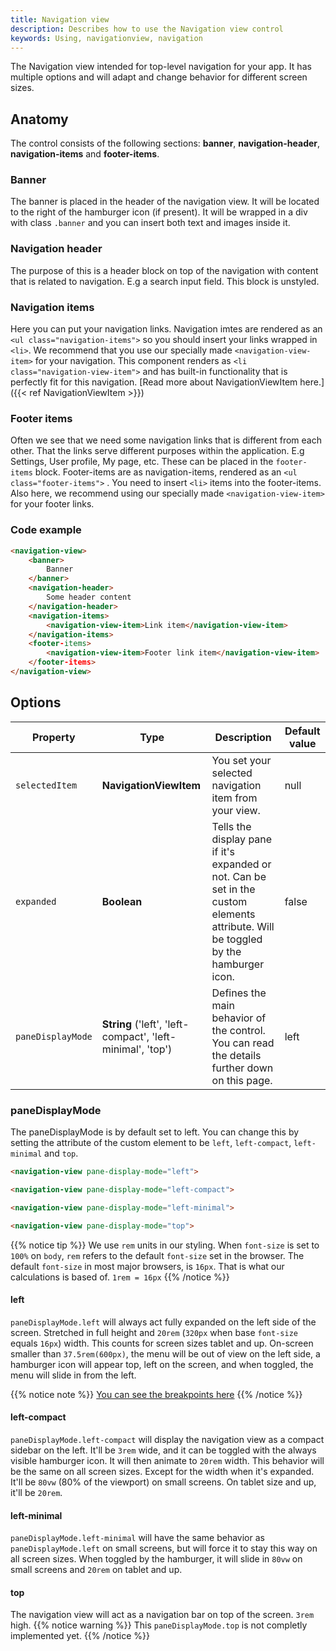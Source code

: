 ```yaml
---
title: Navigation view
description: Describes how to use the Navigation view control
keywords: Using, navigationview, navigation
---
```


The Navigation view intended for top-level navigation for your app. It has multiple options and will adapt and change behavior for different screen sizes.

## Anatomy

The control consists of the following sections: **banner**, **navigation-header**, **navigation-items** and **footer-items**.

### Banner

The banner is placed in the header of the navigation view. It will be located to the right of the hamburger icon (if present). It will be wrapped in a div with class `.banner` and you can insert both text and images inside it.

### Navigation header

The purpose of this is a header block on top of the navigation with content that is related to navigation. E.g a search input field. This block is unstyled.

### Navigation items

Here you can put your navigation links. Navigation imtes are rendered as an `<ul class="navigation-items">` so you should insert your links wrapped in `<li>`. We recommend that you use our specially made `<navigation-view-item>` for your navigation. This component renders as `<li class="navigation-view-item">` and has built-in functionality that is perfectly fit for this navigation. [Read more about NavigationViewItem here.]({{< ref NavigationViewItem >}})

### Footer items

Often we see that we need some navigation links that is different from each other. That the links serve different purposes within the application. E.g Settings, User profile, My page, etc. These can be placed in the `footer-items` block. Footer-items are as navigation-items, rendered as an `<ul class="footer-items">` . You need to insert `<li>` items into the footer-items. Also here, we recommend using our specially made `<navigation-view-item>` for your footer links.

### Code example

```html
<navigation-view>
    <banner>
        Banner
    </banner>
    <navigation-header>
        Some header content
    </navigation-header>
    <navigation-items>
        <navigation-view-item>Link item</navigation-view-item>
    </navigation-items>
    <footer-items>
        <navigation-view-item>Footer link item</navigation-view-item>
    </footer-items>
</navigation-view>
```

## Options

| Property          | Type                                                   | Description                                                                                                                             | Default value |
| ----------------- | ------------------------------------------------------ | ----------------------------------------------------------------------------------------------------------------------------------- | ------------- |
| `selectedItem`    | **NavigationViewItem**                                     | You set your selected navigation item from your view.                                                                               | null          |
| `expanded`        | **Boolean**                                                | Tells the display pane if it's expanded or not. Can be set in the custom elements attribute. Will be toggled by the hamburger icon. | false         |
| `paneDisplayMode` | **String** ('left', 'left-compact', 'left-minimal', 'top') | Defines the main behavior of the control. You can read the details further down on this page.                                      | left          |


### paneDisplayMode
The paneDisplayMode is by default set to left. You can change this by setting the attribute of the custom element to be `left`, `left-compact`, `left-minimal` and `top`.

```html
<navigation-view pane-display-mode="left">
```

```html
<navigation-view pane-display-mode="left-compact">
```

```html
<navigation-view pane-display-mode="left-minimal">
```

```html
<navigation-view pane-display-mode="top">
```

{{% notice tip %}}
We use `rem` units in our styling. When `font-size` is set to `100%` on `body`, `rem` refers to the default `font-size` set in the browser. The default `font-size` in most major browsers, is `16px`. That is what our calculations is based of. `1rem = 16px`
{{% /notice %}}


#### left
`paneDisplayMode.left` will always act fully expanded on the left side of the screen. Stretched in full height and `20rem` (`320px` when base `font-size` equals `16px`) width. This counts for screen sizes tablet and up. On-screen smaller than `37.5rem(600px)`, the menu will be out of view on the left side, a hamburger icon will appear top, left on the screen, and when toggled, the menu will slide in from the left.

{{% notice note %}}
[You can see the breakpoints here](/interaction/styles/settings/base/#layout-small-breakpoints-scss-small)
{{% /notice %}}

#### left-compact
`paneDisplayMode.left-compact` will display the navigation view as a compact sidebar on the left. It'll be `3rem` wide, and it can be toggled with the always visible hamburger icon. It will then animate to `20rem` width.
This behavior will be the same on all screen sizes. Except for the width when it's expanded. It'll be `80vw` (80% of the viewport) on small screens. On tablet size and up, it'll be `20rem`.

#### left-minimal
`paneDisplayMode.left-minimal` will have the same behavior as `paneDisplayMode.left` on small screens, but will force it to stay this way on all screen sizes. When toggled by the hamburger, it will slide in `80vw` on small screens and `20rem` on tablet and up.

#### top
The navigation view will act as a navigation bar on top of the screen. `3rem` high. 
{{% notice warning %}}
This `paneDisplayMode.top` is not completly implemented yet.
{{% /notice %}}
